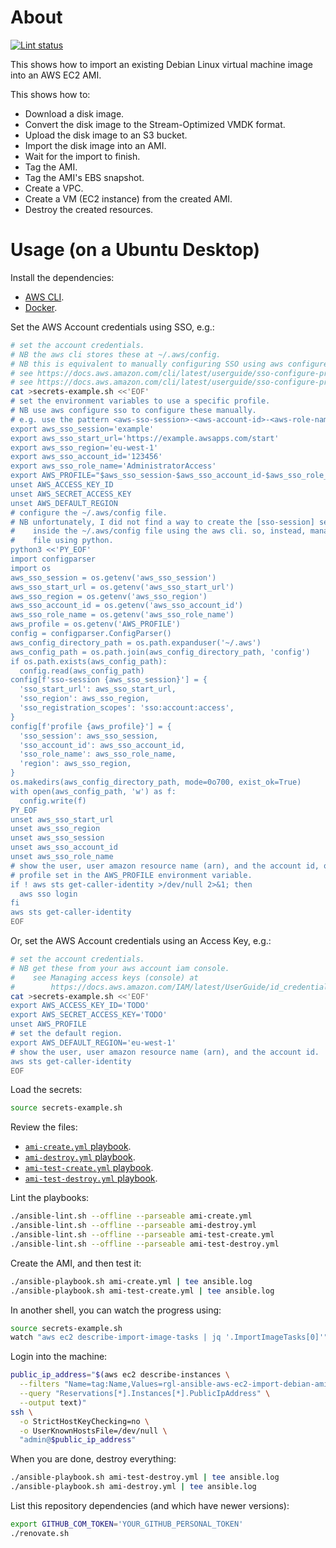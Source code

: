 # About

[![Lint status](https://github.com/rgl/ansible-aws-ec2-import-debian-ami/actions/workflows/lint.yml/badge.svg)](https://github.com/rgl/ansible-aws-ec2-import-debian-ami/actions/workflows/lint.yml)

This shows how to import an existing Debian Linux virtual machine image into an AWS EC2 AMI.

This shows how to:

* Download a disk image.
* Convert the disk image to the Stream-Optimized VMDK format.
* Upload the disk image to an S3 bucket.
* Import the disk image into an AMI.
* Wait for the import to finish.
* Tag the AMI.
* Tag the AMI's EBS snapshot.
* Create a VPC.
* Create a VM (EC2 instance) from the created AMI.
* Destroy the created resources.

# Usage (on a Ubuntu Desktop)

Install the dependencies:

* [AWS CLI](https://docs.aws.amazon.com/cli/latest/userguide/getting-started-install.html).
* [Docker](https://docs.docker.com/engine/install/).

Set the AWS Account credentials using SSO, e.g.:

```bash
# set the account credentials.
# NB the aws cli stores these at ~/.aws/config.
# NB this is equivalent to manually configuring SSO using aws configure sso.
# see https://docs.aws.amazon.com/cli/latest/userguide/sso-configure-profile-token.html#sso-configure-profile-token-manual
# see https://docs.aws.amazon.com/cli/latest/userguide/sso-configure-profile-token.html#sso-configure-profile-token-auto-sso
cat >secrets-example.sh <<'EOF'
# set the environment variables to use a specific profile.
# NB use aws configure sso to configure these manually.
# e.g. use the pattern <aws-sso-session>-<aws-account-id>-<aws-role-name>
export aws_sso_session='example'
export aws_sso_start_url='https://example.awsapps.com/start'
export aws_sso_region='eu-west-1'
export aws_sso_account_id='123456'
export aws_sso_role_name='AdministratorAccess'
export AWS_PROFILE="$aws_sso_session-$aws_sso_account_id-$aws_sso_role_name"
unset AWS_ACCESS_KEY_ID
unset AWS_SECRET_ACCESS_KEY
unset AWS_DEFAULT_REGION
# configure the ~/.aws/config file.
# NB unfortunately, I did not find a way to create the [sso-session] section
#    inside the ~/.aws/config file using the aws cli. so, instead, manage that
#    file using python.
python3 <<'PY_EOF'
import configparser
import os
aws_sso_session = os.getenv('aws_sso_session')
aws_sso_start_url = os.getenv('aws_sso_start_url')
aws_sso_region = os.getenv('aws_sso_region')
aws_sso_account_id = os.getenv('aws_sso_account_id')
aws_sso_role_name = os.getenv('aws_sso_role_name')
aws_profile = os.getenv('AWS_PROFILE')
config = configparser.ConfigParser()
aws_config_directory_path = os.path.expanduser('~/.aws')
aws_config_path = os.path.join(aws_config_directory_path, 'config')
if os.path.exists(aws_config_path):
  config.read(aws_config_path)
config[f'sso-session {aws_sso_session}'] = {
  'sso_start_url': aws_sso_start_url,
  'sso_region': aws_sso_region,
  'sso_registration_scopes': 'sso:account:access',
}
config[f'profile {aws_profile}'] = {
  'sso_session': aws_sso_session,
  'sso_account_id': aws_sso_account_id,
  'sso_role_name': aws_sso_role_name,
  'region': aws_sso_region,
}
os.makedirs(aws_config_directory_path, mode=0o700, exist_ok=True)
with open(aws_config_path, 'w') as f:
  config.write(f)
PY_EOF
unset aws_sso_start_url
unset aws_sso_region
unset aws_sso_session
unset aws_sso_account_id
unset aws_sso_role_name
# show the user, user amazon resource name (arn), and the account id, of the
# profile set in the AWS_PROFILE environment variable.
if ! aws sts get-caller-identity >/dev/null 2>&1; then
  aws sso login
fi
aws sts get-caller-identity
EOF
```

Or, set the AWS Account credentials using an Access Key, e.g.:

```bash
# set the account credentials.
# NB get these from your aws account iam console.
#    see Managing access keys (console) at
#        https://docs.aws.amazon.com/IAM/latest/UserGuide/id_credentials_access-keys.html#Using_CreateAccessKey
cat >secrets-example.sh <<'EOF'
export AWS_ACCESS_KEY_ID='TODO'
export AWS_SECRET_ACCESS_KEY='TODO'
unset AWS_PROFILE
# set the default region.
export AWS_DEFAULT_REGION='eu-west-1'
# show the user, user amazon resource name (arn), and the account id.
aws sts get-caller-identity
EOF
```

Load the secrets:

```bash
source secrets-example.sh
```

Review the files:

* [`ami-create.yml` playbook](ami-create.yml).
* [`ami-destroy.yml` playbook](ami-destroy.yml).
* [`ami-test-create.yml` playbook](ami-test-create.yml).
* [`ami-test-destroy.yml` playbook](ami-test-destroy.yml).

Lint the playbooks:

```bash
./ansible-lint.sh --offline --parseable ami-create.yml
./ansible-lint.sh --offline --parseable ami-destroy.yml
./ansible-lint.sh --offline --parseable ami-test-create.yml
./ansible-lint.sh --offline --parseable ami-test-destroy.yml
```

Create the AMI, and then test it:

```bash
./ansible-playbook.sh ami-create.yml | tee ansible.log
./ansible-playbook.sh ami-test-create.yml | tee ansible.log
```

In another shell, you can watch the progress using:

```bash
source secrets-example.sh
watch "aws ec2 describe-import-image-tasks | jq '.ImportImageTasks[0]'"
```

Login into the machine:

```bash
public_ip_address="$(aws ec2 describe-instances \
  --filters "Name=tag:Name,Values=rgl-ansible-aws-ec2-import-debian-ami" \
  --query "Reservations[*].Instances[*].PublicIpAddress" \
  --output text)"
ssh \
  -o StrictHostKeyChecking=no \
  -o UserKnownHostsFile=/dev/null \
  "admin@$public_ip_address"
```

When you are done, destroy everything:

```bash
./ansible-playbook.sh ami-test-destroy.yml | tee ansible.log
./ansible-playbook.sh ami-destroy.yml | tee ansible.log
```

List this repository dependencies (and which have newer versions):

```bash
export GITHUB_COM_TOKEN='YOUR_GITHUB_PERSONAL_TOKEN'
./renovate.sh
```
